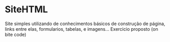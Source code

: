 # SiteHTML
Site simples utilizando de conhecimentos básicos de construção de página, links entre elas, formularios, tabelas, e imagens... Exercicio proposto (on bite code)
